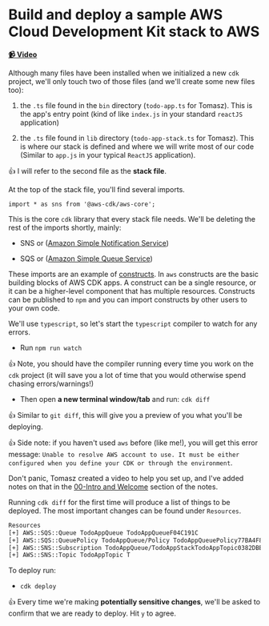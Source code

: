 # Build and deploy a sample AWS Cloud Development Kit stack to AWS

**[📹 Video](https://egghead.io/lessons/aws-build-and-deploy-a-sample-aws-cloud-development-kit-stack-to-aws)**

<TimeStamp start="0:03" end="0:21">

Although many files have been installed when we initialized a new `cdk` project, we'll only touch two of those files (and we'll create some new files too):

1. the `.ts` file found in the `bin` directory (`todo-app.ts` for Tomasz). This is the app's entry point (kind of like `index.js` in your standard `reactJS` application)

2. the `.ts` file found in `lib` directory (`todo-app-stack.ts` for Tomasz). This is where our stack is defined and where we will write most of our code (Similar to `app.js` in your typical `ReactJS` application).
                                 
</TimeStamp>                                 
                              
👍 I will refer to the second file as the **stack file**.

                                 
<TimeStamp start="0:28" end="0:44">                                

At the top of the stack file, you'll find several imports.

`import * as sns from '@aws-cdk/aws-core';`

This is the core `cdk` library that every stack file needs. We'll be deleting the rest of the imports shortly, mainly:

* SNS or ([Amazon Simple Notification Service](https://aws.amazon.com/sns))

* SQS or ([Amazon Simple Queue Service](https://aws.amazon.com/sqs/))
  
 </TimeStamp>  
 
<TimeStamp start="1:05" end="1:53">                                
 
These imports are an example of [constructs](https://docs.aws.amazon.com/cdk/latest/guide/constructs.html). In `aws` constructs are the basic building blocks of AWS CDK apps. A construct can be a single resource, or it can be a higher-level component that has multiple resources. Constructs can be published to `npm` and you can import constructs by other users to your own code.
  

 </TimeStamp>  

 <TimeStamp start="1:58" end="2:21">                                
 

We'll use `typescript`, so let's start the `typescript` compiler to watch for any errors.

* Run `npm run watch`

👍 Note, you should have the compiler running every time you work on the `cdk` project (it will save you a lot of time that you would otherwise spend chasing errors/warnings!)

* Then open **a new terminal window/tab** and run: `cdk diff`

👍 Similar to `git diff`, this will give you a preview of you what you'll be deploying.

👍 Side note: if you haven't used `aws` before (like me!), you will get this error message: `Unable to resolve AWS account to use. It must be either configured when you define your CDK or through the environment`.

Don't panic, Tomasz created a video to help you set up, and I've added notes on that in the [00-Intro and Welcome](00-intro-and-welcome.md) section of the notes.
  
 

Running `cdk diff` for the first time will produce a list of things to be deployed. The most important changes can be found under `Resources`.

```bash
Resources
[+] AWS::SQS::Queue TodoAppQueue TodoAppQueueF04C191C
[+] AWS::SQS::QueuePolicy TodoAppQueue/Policy TodoAppQueuePolicy77BA4F8B
[+] AWS::SNS::Subscription TodoAppQueue/TodoAppStackTodoAppTopic0382DBE7 TodoAppQueueTodoAppStackTodoAppTopic0382DBE791B1BFB6
[+] AWS::SNS::Topic TodoAppTopic T
```
  
</TimeStamp>  
  
 <TimeStamp start="2:48" end="3:04">                                

To deploy run:

* `cdk deploy`

👍 Every time we're making **potentially sensitive changes**, we'll be asked to confirm that we are ready to deploy. Hit `y` to agree.
  
  </TimeStamp>
